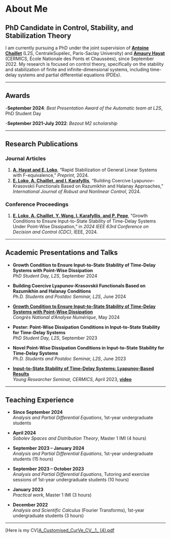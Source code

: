 # About Me

## PhD Candidate in Control, Stability, and Stabilization Theory

I am currently pursuing a PhD under the joint supervision of **[Antoine Chaillet](https://l2s.centralesupelec.fr/u/chaillet-antoine/)** (L2S, CentraleSupélec, Paris-Saclay University) and **[Amaury Hayat](http://cermics.enpc.fr/~hayata/)** (CERMICS, École Nationale des Ponts et Chaussées), since September 2022. My research is focused on control theory, specifically on the stability and stabilization of finite and infinite-dimensional systems, including time-delay systems and partial differential equations (PDEs).

---

##  Awards

-**September 2024**:
*Best Presentation Award of the Automatic team at L2S*, PhD Student Day

-**September 2021-July 2022**:
*Bezout M2 scholarship*

---

## Research Publications

### Journal Articles
1. **[A. Hayat and E. Loko](http://cermics.enpc.fr/~hayata/F_equivalence_general_linear.pdf)**, “Rapid Stabilization of General Linear Systems with F-equivalence,” *Preprint*, 2024.
2. **[E. Loko, A. Chaillet, and I. Karafyllis](https://onlinelibrary.wiley.com/doi/full/10.1002/rnc.7229)**, “Building Coercive Lyapunov–Krasovskii Functionals Based on Razumikhin and Halanay Approaches,” *International Journal of Robust and Nonlinear Control*, 2024.  
   
### Conference Proceedings
1. **[E. Loko, A. Chaillet, Y. Wang, I. Karafyllis, and P. Pepe](https://hal.science/hal-04688473/)**, “Growth Conditions to Ensure Input-to-State Stability of Time-Delay Systems Under Point-Wise Dissipation,” in *2024 IEEE 63rd Conference on Decision and Control (CDC)*, IEEE, 2024.  

---

## Academic Presentations and Talks

- **Growth Condition to Ensure Input-to-State Stability of Time-Delay Systems with Point-Wise Dissipation**  
  *PhD Student Day, L2S*, September 2024  
  
- **Building Coercive Lyapunov-Krasovskii Functionals Based on Razumikhin and Halanay Conditions**  
  *Ph.D. Students and Postdoc Seminar, L2S*, June 2024  

- **[Growth Condition to Ensure Input-to-State Stability of Time-Delay Systems with Point-Wise Dissipation](https://canum2024.math.cnrs.fr/programme/soumission/9550b0e6-6cde-4273-9cf6-ba8950814927/presentation.pdf)**  
  *Congrès National d’Analyse Numérique*, May 2024  

- **Poster: Point-Wise Dissipation Conditions in Input-to-State Stability for Time-Delay Systems**  
  *PhD Student Day, L2S*, September 2023  
  
- **Novel Point-Wise Dissipation Conditions in Input-to-State Stability for Time-Delay Systems**  
  *Ph.D. Students and Postdoc Seminar, L2S*, June 2023  

- **[Input-to-State Stability of Time-Delay Systems: Lyapunov-Based Results](https://cermics-lab.enpc.fr/wp-content/uploads/2017/03/Presentation_Cermics.pdf)**  
  *Young Researcher Seminar, CERMICS*, April 2023,   **[video](https://www.youtube.com/watch?v=6dXmpGbGNpE)**


---

## Teaching Experience

- **Since September 2024**  
  *Analysis and Partial Differential Equations*, 1st-year undergraduate students  

- **April 2024**  
  *Sobolev Spaces and Distribution Theory*, Master 1 IMI (4 hours)  
  
- **September 2023 – January 2024**  
  *Analysis and Partial Differential Equations*, 1st-year undergraduate students (15 hours)  

- **September 2023 – October 2023**  
  *Analysis and Partial Differential Equations*, Tutoring and exercise sessions of 1st-year undergraduate students (10 hours)  

- **January 2023**  
  *Practical work*, Master 1 IMI (3 hours)  

- **December 2022**  
  *Analysis and Scientific Calculus* (Fourier Transforms), 1st-year undergraduate students (3 hours)  
  
---

[Here is my CV][A_Customised_CurVe_CV__1_ (4).pdf](https://github.com/user-attachments/files/18575351/A_Customised_CurVe_CV__1_.4.pdf)


